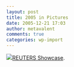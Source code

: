 ```yaml
---
layout: post
title: 2005 in Pictures
date: 2005-12-21 17:03
author: metavalent
comments: true
categories: wp-import
---
```

<!--Lead Photo --><a href="http://photos.reuters.com/Pictures/galleries/showcases/showcase_slide.asp?storyID=632702912668906250&amp;urlStr=/pictures/&amp;directory=/configData/Pictures/&amp;edition=US"><img src="https://web.archive.org/web/*/http://awebcamdarkly.com/">REUTERS Showcase</a>.
